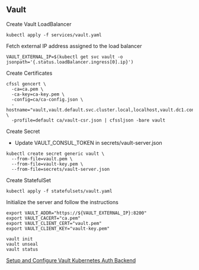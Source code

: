 ## Vault
Create Vault LoadBalancer
```
kubectl apply -f services/vault.yaml
```
Fetch external IP address assigned to the load balancer
```
VAULT_EXTERNAL_IP=$(kubectl get svc vault -o jsonpath='{.status.loadBalancer.ingress[0].ip}')
```
Create Certificates
```
cfssl gencert \
  -ca=ca.pem \
  -ca-key=ca-key.pem \
  -config=ca/ca-config.json \
  -hostname="vault,vault.default.svc.cluster.local,localhost,vault.dc1.consul,vault.service.consul,127.0.0.1,${VAULT_EXTERNAL_IP}" \
  -profile=default ca/vault-csr.json | cfssljson -bare vault
```
Create Secret
 - Update VAULT_CONSUL_TOKEN in secrets/vault-server.json
```
kubectl create secret generic vault \
  --from-file=vault.pem \
  --from-file=vault-key.pem \
  --from-file=secrets/vault-server.json
```
Create StatefulSet
```
kubectl apply -f statefulsets/vault.yaml
```
Initialize the server and follow the instructions
```
export VAULT_ADDR="https://${VAULT_EXTERNAL_IP}:8200"
export VAULT_CACERT="ca.pem"
export VAULT_CLIENT_CERT="vault.pem"
export VAULT_CLIENT_KEY="vault-key.pem"

vault init
vault unseal
vault status
```

[Setup and Configure Vault Kubernetes Auth Backend](https://github.com/jsmickey/kubernetes-consul-vault/blob/master/docs/kubernetes-auth.md)
